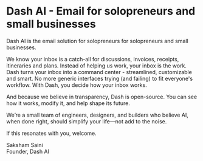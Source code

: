 # Dash AI - Email for solopreneurs and small businesses

Dash AI is the email solution for solopreneurs for solopreneurs and small businesses.

We know your inbox is a catch-all for discussions, invoices, receipts, itineraries and plans. Instead of helping us work, your inbox is the work.
Dash turns your inbox into a command center - streamlined, customizable and smart. No more generic interfaces trying (and failing) to fit everyone's workflow. With Dash, you decide how your inbox works.

And because we believe in transparency, Dash is open-source. You can see how it works, modify it, and help shape its future.

We’re a small team of engineers, designers, and builders who believe AI, when done right, should simplify your life—not add to the noise.

If this resonates with you, welcome.


Saksham Saini<br/>
Founder, Dash AI
